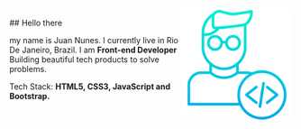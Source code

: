 
<img src="desenvolvedor.png" width="200px"  align="right" alt="Dev">
<br>
## Hello there
<p align="left"> 
 my name is Juan Nunes. I currently live in Rio De Janeiro, Brazil. I am <strong>Front-end Developer</strong> <br>
  Building beautiful tech products to solve problems.
</p>
<p align="left">
  Tech Stack: <strong>HTML5, CSS3, JavaScript and Bootstrap.</strong>
</p>

<!--
**juannunesz/juannunesz** is a ✨ _special_ ✨ repository because its `README.md` (this file) appears on your GitHub profile.

Here are some ideas to get you started:

- 🔭 I’m currently working on ...
- 🌱 I’m currently learning ...
- 👯 I’m looking to collaborate on ...
- 🤔 I’m looking for help with ...
- 💬 Ask me about ...
- 📫 How to reach me: ...
- 😄 Pronouns: ...
- ⚡ Fun fact: ...
-->
